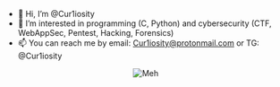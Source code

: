 - 👋 Hi, I’m @Cur1iosity
- 👀 I’m interested in programming (C, Python) and cybersecurity (CTF, WebAppSec, Pentest, Hacking, Forensics)
- 📫 You can reach me by email: Cur1iosity@protonmail.com or TG: @Cur1iosity

<p align="center">
  <img src="https://c.tenor.com/rA6ler4OflUAAAAC/zankyou-no.gif" alt="Meh"/>
</p>
